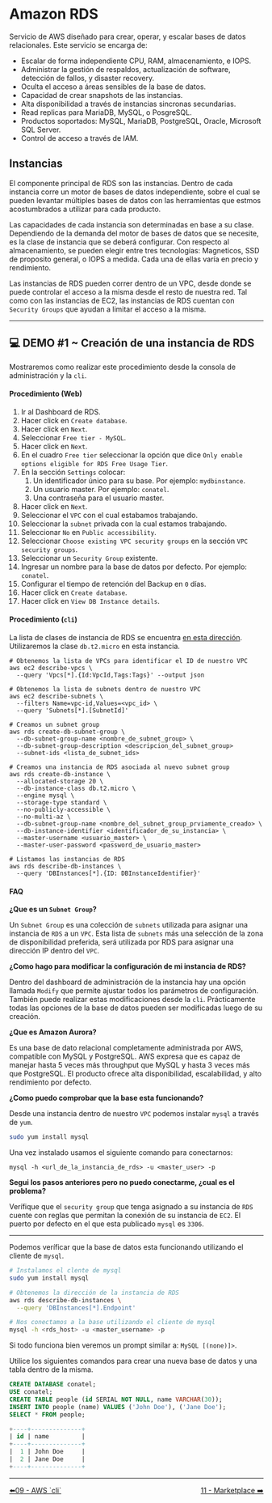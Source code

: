 # Amazon RDS

Servicio de AWS diseñado para crear, operar, y escalar bases de datos relacionales. Este servicio se encarga de:

- Escalar de forma independiente CPU, RAM, almacenamiento, e IOPS.
- Administrar la gestión de respaldos, actualización de software, detección de fallos, y disaster recovery.
- Oculta el acceso a áreas sensibles de la base de datos.
- Capacidad de crear snapshots de las instancias.
- Alta disponibilidad a través de instancias sincronas secundarias.
- Read replicas para MariaDB, MySQL, o PosgreSQL.
- Productos soportados: MySQL, MariaDB, PostgreSQL, Oracle, Microsoft SQL Server.
- Control de acceso a través de IAM.

## Instancias

El componente principal de RDS son las instancias. Dentro de cada instancia corre un motor de bases de datos independiente, sobre el cual se pueden levantar múltiples bases de datos con las herramientas que estmos acostumbrados a utilizar para cada producto. 

Las capacidades de cada instancia son determinadas en base a su clase. Dependiendo de la demanda del motor de bases de datos que se necesite, es la clase de instancia que se deberá configurar. Con respecto al almacenamiento, se pueden elegir entre tres tecnologías: Magneticos, SSD de proposito general, o IOPS a medida. Cada una de ellas varía en precio y rendimiento. 

Las instancias de RDS pueden correr dentro de un VPC, desde donde se puede controlar el acceso a la misma desde el resto de nuestra red. Tal como con las instancias de EC2, las instancias de RDS cuentan con `Security Groups` que ayudan a limitar el acceso a la misma.

---

## 💻 DEMO #1 ~ Creación de una instancia de RDS <a name="demo018"></a>

Mostraremos como realizar este procedimiento desde la consola de administración y la `cli`.

#### Procedimiento (Web)

1. Ir al Dashboard de RDS.
2. Hacer click en `Create database`.
3. Hacer click en `Next`.
4. Seleccionar `Free tier - MySQL`.
5. Hacer click en `Next`.
6. En el cuadro `Free tier` seleccionar la opción que dice `Only enable options eligible for RDS Free Usage Tier`.
7. En la sección `Settings` colocar:
   1. Un identificador único para su base. Por ejemplo: `mydbinstance`.
   2. Un usuario master. Por ejemplo: `conatel`.
   3. Una contraseña para el usuario master.
8. Hacer click en `Next`.
9. Seleccionar el `VPC` con el cual estabamos trabajando.
10. Seleccionar la `subnet` privada con la cual estamos trabajando.
11. Seleccionar `No` en `Public accessibility`.
12. Seleccionar `Choose existing VPC security groups` en la sección `VPC security groups`.
13. Seleccionar un `Security Group` existente.
14. Ingresar un nombre para la base de datos por defecto. Por ejemplo: `conatel`.
15. Configurar el tiempo de retención del Backup en `0` días.
16. Hacer click en `Create database`.
17. Hacer click en `View DB Instance details`.

#### Procedimiento (`cli`)

La lista de clases de instancia de RDS se encuentra [en esta dirección](https://docs.aws.amazon.com/AmazonRDS/latest/UserGuide/Concepts.DBInstanceClass.html). Utilizaremos la clase `db.t2.micro` en esta instancia.

```
# Obtenemos la lista de VPCs para identificar el ID de nuestro VPC
aws ec2 describe-vpcs \
  --query 'Vpcs[*].{Id:VpcId,Tags:Tags}' --output json

# Obtenemos la lista de subnets dentro de nuestro VPC
aws ec2 describe-subnets \
  --filters Name=vpc-id,Values=<vpc_id> \
  --query 'Subnets[*].[SubnetId]'

# Creamos un subnet group
aws rds create-db-subnet-group \
  --db-subnet-group-name <nombre_de_subnet_group> \
  --db-subnet-group-description <descripcion_del_subnet_group>
  --subnet-ids <lista_de_subnet_ids>

# Creamos una instancia de RDS asociada al nuevo subnet group
aws rds create-db-instance \
  --allocated-storage 20 \
  --db-instance-class db.t2.micro \
  --engine mysql \
  --storage-type standard \
  --no-publicly-accessible \
  --no-multi-az \
  --db-subnet-group-name <nombre_del_subnet_group_prviamente_creado> \
  --db-instance-identifier <identificador_de_su_instancia> \
  --master-username <usuario_master> \
  --master-user-password <password_de_usuario_master>

# Listamos las instancias de RDS
aws rds describe-db-instances \
  --query 'DBInstances[*].{ID: DBInstanceIdentifier}'
```

#### FAQ

**¿Que es un `Subnet Group`?**

Un `Subnet Group` es una colección de `subnets` utilizada para asignar una instancia de `RDS` a un `VPC`. Esta lista de `subnets` más una selección de la zona de disponibilidad preferida, será utilizada por RDS para asignar una dirección IP dentro del `VPC`.

**¿Como hago para modificar la configuración de mi instancia de RDS?**

Dentro del dashboard de administración de la instancia hay una opción llamada `Modify` que permite ajustar todos los parámetros de configuración. También puede realizar estas modificaciones desde la `cli`. Prácticamente todas las opciones de la base de datos pueden ser modificadas luego de su creación.

**¿Que es Amazon Aurora?**

Es una base de dato relacional completamente administrada por AWS, compatible con MySQL y PostgreSQL. AWS expresa que es capaz de manejar hasta 5 veces más throughput que MySQL y hasta 3 veces más que PostgreSQL. El producto ofrece alta disponibilidad, escalabilidad, y alto rendimiento por defecto. 

**¿Como puedo comprobar que la base esta funcionando?**

Desde una instancia dentro de nuestro `VPC` podemos instalar `mysql` a través de `yum`.

```bash
sudo yum install mysql
```

Una vez instalado usamos el siguiente comando para conectarnos:

```
mysql -h <url_de_la_instancia_de_rds> -u <master_user> -p
```

**Segui los pasos anteriores pero no puedo conectarme, ¿cual es el problema?**

Verífique que el `security group` que tenga asignado a su instancia de `RDS` cuente con reglas que permitan la conexión de su instancia de `EC2`. El puerto por defecto en el que esta publicado `mysql` es `3306`.

---

Podemos veríficar que la base de datos esta funcionando utilizando el cliente de `mysql`.

```bash
# Instalamos el clente de mysql
sudo yum install mysql

# Obtenemos la dirección de la instancia de RDS
aws rds describe-db-instances \
  --query 'DBInstances[*].Endpoint'

# Nos conectamos a la base utilizando el cliente de mysql
mysql -h <rds_host> -u <master_username> -p
```

Si todo funciona bien veremos un prompt similar a: `MySQL [(none)]>`.

Utilice los siguientes comandos para crear una nueva base de datos y una tabla dentro de la misma.

```sql
CREATE DATABASE conatel;
USE conatel;
CREATE TABLE people (id SERIAL NOT NULL, name VARCHAR(30));
INSERT INTO people (name) VALUES ('John Doe'), ('Jane Doe');
SELECT * FROM people;

+----+--------------+
| id | name         |
+----+--------------+
|  1 | John Doe     |
|  2 | Jane Doe     |
+----+--------------+
```

---
<div style="width: 100%">
  <div style="float: left"><a href="../guias/09_aws_cli.md">⬅️09 - AWS `cli`</a></div>
  <div style="float: right"><a href="../guias/11_marketplace.md">11 - Marketplace ➡️</a></div>
</div>
